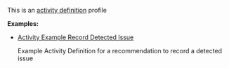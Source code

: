 This is an [activity definition](profiles.html#activity-profiles) profile

**Examples:**

*   [Activity Example Record Detected Issue](ActivityDefinition-activity-example-recorddetectedissue.html)

    Example Activity Definition for a recommendation to record a detected issue